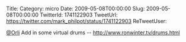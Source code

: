 Title: 
Category: micro
Date: 2009-05-08T00:00:00
Slug: 2009-05-08T00:00:00
TwitterId: 1741122903
TweetUrl: https://twitter.com/mark_philpot/status/1741122903
ReTweetUser: 

[@Orli](https://twitter.com/Orli) Add in some virtual drums -- http://www.ronwinter.tv/drums.html